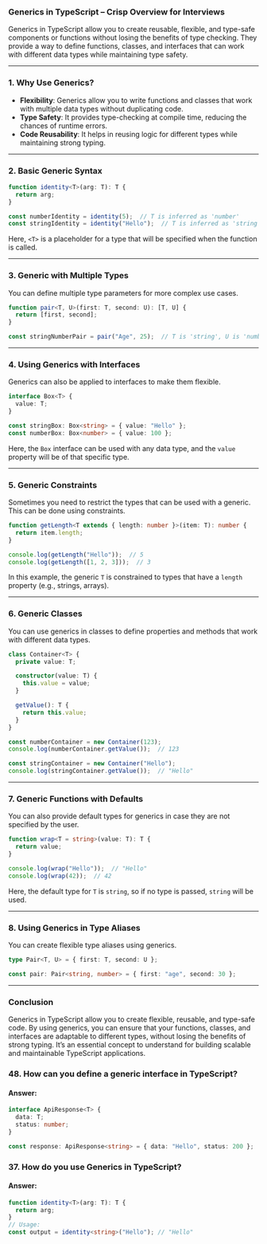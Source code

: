 

### **Generics in TypeScript – Crisp Overview for Interviews**

Generics in TypeScript allow you to create reusable, flexible, and type-safe components or functions without losing the benefits of type checking. They provide a way to define functions, classes, and interfaces that can work with different data types while maintaining type safety.

---

### **1. Why Use Generics?**

- **Flexibility**: Generics allow you to write functions and classes that work with multiple data types without duplicating code.
- **Type Safety**: It provides type-checking at compile time, reducing the chances of runtime errors.
- **Code Reusability**: It helps in reusing logic for different types while maintaining strong typing.

---

### **2. Basic Generic Syntax**

```typescript
function identity<T>(arg: T): T {
  return arg;
}

const numberIdentity = identity(5);  // T is inferred as 'number'
const stringIdentity = identity("Hello");  // T is inferred as 'string'
```

Here, `<T>` is a placeholder for a type that will be specified when the function is called.

---

### **3. Generic with Multiple Types**

You can define multiple type parameters for more complex use cases.

```typescript
function pair<T, U>(first: T, second: U): [T, U] {
  return [first, second];
}

const stringNumberPair = pair("Age", 25);  // T is 'string', U is 'number'
```

---

### **4. Using Generics with Interfaces**

Generics can also be applied to interfaces to make them flexible.

```typescript
interface Box<T> {
  value: T;
}

const stringBox: Box<string> = { value: "Hello" };
const numberBox: Box<number> = { value: 100 };
```

Here, the `Box` interface can be used with any data type, and the `value` property will be of that specific type.

---

### **5. Generic Constraints**

Sometimes you need to restrict the types that can be used with a generic. This can be done using constraints.

```typescript
function getLength<T extends { length: number }>(item: T): number {
  return item.length;
}

console.log(getLength("Hello"));  // 5
console.log(getLength([1, 2, 3]));  // 3
```

In this example, the generic `T` is constrained to types that have a `length` property (e.g., strings, arrays).

---

### **6. Generic Classes**

You can use generics in classes to define properties and methods that work with different data types.

```typescript
class Container<T> {
  private value: T;

  constructor(value: T) {
    this.value = value;
  }

  getValue(): T {
    return this.value;
  }
}

const numberContainer = new Container(123);
console.log(numberContainer.getValue());  // 123

const stringContainer = new Container("Hello");
console.log(stringContainer.getValue());  // "Hello"
```

---

### **7. Generic Functions with Defaults**

You can also provide default types for generics in case they are not specified by the user.

```typescript
function wrap<T = string>(value: T): T {
  return value;
}

console.log(wrap("Hello"));  // "Hello"
console.log(wrap(42));  // 42
```

Here, the default type for `T` is `string`, so if no type is passed, `string` will be used.

---

### **8. Using Generics in Type Aliases**

You can create flexible type aliases using generics.

```typescript
type Pair<T, U> = { first: T, second: U };

const pair: Pair<string, number> = { first: "age", second: 30 };
```

---

### **Conclusion**

Generics in TypeScript allow you to create flexible, reusable, and type-safe code. By using generics, you can ensure that your functions, classes, and interfaces are adaptable to different types, without losing the benefits of strong typing. It’s an essential concept to understand for building scalable and maintainable TypeScript applications.

### **48. How can you define a generic interface in TypeScript?**

#### **Answer:**

```typescript
interface ApiResponse<T> {
  data: T;
  status: number;
}

const response: ApiResponse<string> = { data: "Hello", status: 200 };
```





### **37. How do you use Generics in TypeScript?**

#### **Answer:**

```typescript
function identity<T>(arg: T): T {
  return arg;
}
// Usage:
const output = identity<string>("Hello"); // "Hello"
```


